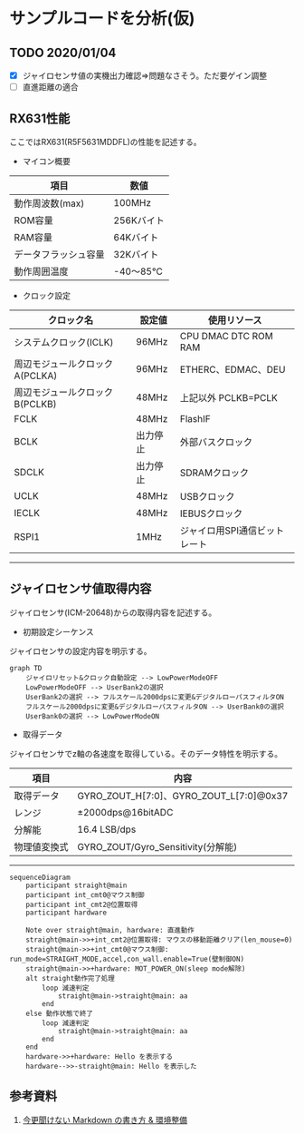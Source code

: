 # サンプルコードを分析(仮)
## TODO 2020/01/04

- [x] ジャイロセンサ値の実機出力確認⇒問題なさそう。ただ要ゲイン調整
- [ ] 直進距離の適合

## RX631性能
ここではRX631(R5F5631MDDFL)の性能を記述する。
- マイコン概要

項目 | 数値
---|---
動作周波数(max)| 100MHz
ROM容量| 256Kバイト
RAM容量| 64Kバイト
データフラッシュ容量| 32Kバイト
動作周囲温度| -40～85℃

- クロック設定

クロック名 | 設定値 | 使用リソース
---|---|---
システムクロック(ICLK)| 96MHz | CPU DMAC DTC ROM RAM
周辺モジュールクロックA(PCLKA) | 96MHz | ETHERC、EDMAC、DEU
周辺モジュールクロックB(PCLKB) | 48MHz | 上記以外 PCLKB=PCLK
FCLK | 48MHz | FlashIF
BCLK | 出力停止 | 外部バスクロック
SDCLK | 出力停止 | SDRAMクロック
UCLK | 48MHz | USBクロック
IECLK | 48MHz | IEBUSクロック
RSPI1| 1MHz | ジャイロ用SPI通信ビットレート

---

## ジャイロセンサ値取得内容
ジャイロセンサ(ICM-20648)からの取得内容を記述する。

- 初期設定シーケンス

ジャイロセンサの設定内容を明示する。

```mermaid
graph TD
    ジャイロリセット&クロック自動設定 --> LowPowerModeOFF
    LowPowerModeOFF --> UserBank2の選択
    UserBank2の選択 --> フルスケール2000dpsに変更&デジタルローパスフィルタON
    フルスケール2000dpsに変更&デジタルローパスフィルタON --> UserBank0の選択
    UserBank0の選択 --> LowPowerModeON
```

- 取得データ

ジャイロセンサでz軸の各速度を取得している。そのデータ特性を明示する。

項目| 内容
---|---
取得データ| GYRO_ZOUT_H[7:0]、GYRO_ZOUT_L[7:0]@0x37
レンジ| ±2000dps@16bitADC
分解能| 16.4 LSB/dps
物理値変換式| GYRO_ZOUT/Gyro_Sensitivity(分解能)

---

```mermaid
sequenceDiagram
    participant straight@main
    participant int_cmt0@マウス制御
    participant int_cmt2@位置取得
    participant hardware

    Note over straight@main, hardware: 直進動作
    straight@main->>+int_cmt2@位置取得: マウスの移動距離クリア(len_mouse=0)
    straight@main->>+int_cmt0@マウス制御: run_mode=STRAIGHT_MODE,accel,con_wall.enable=True(壁制御ON)
    straight@main->>+hardware: MOT_POWER_ON(sleep mode解除)
    alt straight動作完了処理
        loop 減速判定
            straight@main->straight@main: aa
        end
    else 動作状態で終了
        loop 減速判定
            straight@main->straight@main: aa
        end
    end
    hardware->>+hardware: Hello を表示する
    hardware-->>-straight@main: Hello を表示した
```

## 参考資料
1. [今更聞けない Markdown の書き方 & 環境整備](https://beyondjapan.com/blog/2019/03/lets-start-markdown/)
